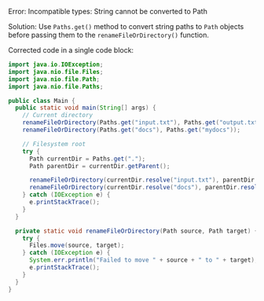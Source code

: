 Error: Incompatible types: String cannot be converted to Path

Solution: Use `Paths.get()` method to convert string paths to `Path` objects before passing them to the `renameFileOrDirectory()` function.

Corrected code in a single code block:
```java
import java.io.IOException;
import java.nio.file.Files;
import java.nio.file.Path;
import java.nio.file.Paths;

public class Main {
  public static void main(String[] args) {
    // Current directory
    renameFileOrDirectory(Paths.get("input.txt"), Paths.get("output.txt"));
    renameFileOrDirectory(Paths.get("docs"), Paths.get("mydocs"));

    // Filesystem root
    try {
      Path currentDir = Paths.get(".");
      Path parentDir = currentDir.getParent();

      renameFileOrDirectory(currentDir.resolve("input.txt"), parentDir.resolve("output.txt"));
      renameFileOrDirectory(currentDir.resolve("docs"), parentDir.resolve("mydocs"));
    } catch (IOException e) {
      e.printStackTrace();
    }
  }

  private static void renameFileOrDirectory(Path source, Path target) {
    try {
      Files.move(source, target);
    } catch (IOException e) {
      System.err.println("Failed to move " + source + " to " + target);
      e.printStackTrace();
    }
  }
}

```
